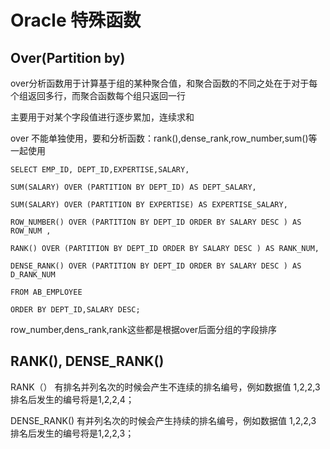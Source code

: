 # Oracle 特殊函数

## Over(Partition by)

over分析函数用于计算基于组的某种聚合值，和聚合函数的不同之处在于对于每个组返回多行，而聚合函数每个组只返回一行

主要用于对某个字段值进行逐步累加，连续求和

over 不能单独使用，要和分析函数：rank(),dense_rank,row_number,sum()等一起使用

```plsql
SELECT EMP_ID, DEPT_ID,EXPERTISE,SALARY,  
  
SUM(SALARY) OVER (PARTITION BY DEPT_ID) AS DEPT_SALARY,  
  
SUM(SALARY) OVER (PARTITION BY EXPERTISE) AS EXPERTISE_SALARY,  
  
ROW_NUMBER() OVER (PARTITION BY DEPT_ID ORDER BY SALARY DESC ) AS ROW_NUM ,  
  
RANK() OVER (PARTITION BY DEPT_ID ORDER BY SALARY DESC ) AS RANK_NUM,  
  
DENSE_RANK() OVER (PARTITION BY DEPT_ID ORDER BY SALARY DESC ) AS D_RANK_NUM  
  
FROM AB_EMPLOYEE  
  
ORDER BY DEPT_ID,SALARY DESC;
```

row_number,dens_rank,rank这些都是根据over后面分组的字段排序

## RANK(), DENSE_RANK()

RANK（） 有排名并列名次的时候会产生不连续的排名编号，例如数据值 1,2,2,3 排名后发生的编号将是1,2,2,4；

DENSE_RANK() 有并列名次的时候会产生持续的排名编号，例如数据值 1,2,2,3 排名后发生的编号将是1,2,2,3；